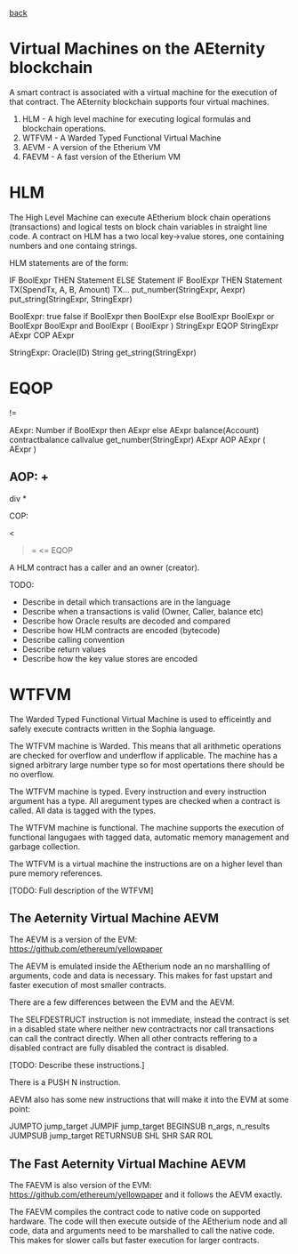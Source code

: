 [back](./contracts.md)
# Virtual Machines on the AEternity blockchain

A smart contract is associated with a virtual machine for the execution of that
contract. The AEternity blockchain supports four virtual machines.

1. HLM - A high level machine for executing logical formulas and blockchain operations.
2. WTFVM - A Warded Typed Functional Virtual Machine
3. AEVM - A version of the Etherium VM
3. FAEVM - A fast version of the Etherium VM

# HLM

The High Level Machine can execute AEtherium block chain operations (transactions) and logical tests on
block chain variables in straight line code. A contract on HLM has a two local key->value stores,
one containing numbers and one containg strings.

HLM statements are of the form:

 IF BoolExpr THEN Statement ELSE Statement
 IF BoolExpr THEN Statement 
 TX(SpendTx, A, B, Amount)
 TX...
 put_number(StringExpr, Aexpr)
 put_string(StringExpr, StringExpr)

BoolExpr:
 true
 false
 if BoolExpr then BoolExpr else BoolExpr
 BoolExpr or BoolExpr
 BoolExpr and BoolExpr
 ( BoolExpr )
 StringExpr EQOP StringExpr
 AExpr COP AExpr

StringExpr:
 Oracle(ID)
 String
 get_string(StringExpr)

EQOP
 ==
 !=

AExpr:
 Number
 if BoolExpr then AExpr else AExpr
 balance(Account)
 contractbalance
 callvalue
 get_number(StringExpr)
 AExpr AOP AExpr
 ( AExpr )

AOP:
 +
 -
 div
 *

COP:
   >
   <
   >=
   <=
   EQOP
   
A HLM contract has a caller and an owner (creator).

TODO:
 * Describe in detail which transactions are in the language
 * Describe when a transactions is valid (Owner, Caller, balance etc)
 * Describe how Oracle results are decoded and compared
 * Describe how HLM contracts are encoded (bytecode)
 * Describe calling convention
 * Describe return values
 * Describe how the key value stores are encoded

# WTFVM

The Warded Typed Functional Virtual Machine is used to efficeintly and safely execute contracts written in the Sophia language.

The WTFVM machine is Warded. This means that all arithmetic operations are checked for overflow and underflow if applicable.
The machine has a signed arbitrary large number type so for most opertations there should be no overflow.

The WTFVM machine is typed. Every instruction and every instruction argument has a type. All aregument types are checked when
a contract is called. All data is tagged with the types.

The WTFVM machine is functional. The machine supports the execution of functional langugaes with tagged data,
automatic memory management and garbage collection.

The WTFVM is a virtual machine the instructions are on a higher level than pure memory references.

[TODO: Full description of the WTFVM]


## The Aeternity Virtual Machine AEVM

The AEVM is a version of the EVM: https://github.com/ethereum/yellowpaper

The AEVM is emulated inside the AEtherium node an no marshallling of arguments, code and data is necessary.
This makes for fast upstart and faster execution of most smaller contracts.

There are a few differences between the EVM and the AEVM.

The SELFDESTRUCT instruction is not immediate, instead the contract is set in a disabled state where neither
new contractracts nor call transactions can call the contract directly. When all other contracts reffering to
a disabled contract are fully disabled the contract is disabled.

[TODO: Describe these instructions.]

There is a PUSH N instruction.

AEVM also has some new instructions that will make it into the EVM at some point:

JUMPTO jump_target
JUMPIF jump_target
BEGINSUB n_args, n_results
JUMPSUB jump_target
RETURNSUB
SHL
SHR
SAR
ROL


## The Fast Aeternity Virtual Machine AEVM

The FAEVM is also version of the EVM: https://github.com/ethereum/yellowpaper and it follows the AEVM exactly.

The FAEVM compiles the contract code to native code on supported hardware. The code will then execute outside
of the AEtherium node and all code, data and arguments need to be marshalled to call the native code. This makes
for slower calls but faster execution for larger contracts.


